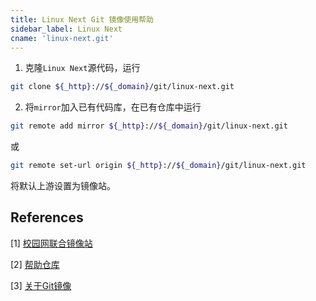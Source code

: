 ```yaml
---
title: Linux Next Git 镜像使用帮助
sidebar_label: Linux Next
cname: 'linux-next.git'
---
```


1. 克隆`Linux Next`源代码，运行

```bash varcode
git clone ${_http}://${_domain}/git/linux-next.git
```

2. 将`mirror`加入已有代码库，在已有仓库中运行

```bash varcode
git remote add mirror ${_http}://${_domain}/git/linux-next.git
```

或

```bash varcode
git remote set-url origin ${_http}://${_domain}/git/linux-next.git
```

将默认上游设置为镜像站。

## References

[1] [校园网联合镜像站](https://mirrors.cernet.edu.cn/about)

[2] [帮助仓库](https://github.com/mirrorz-org/mirrorz-help)

[3] [关于Git镜像](${_http}://${_domain}/docs/about-git)

